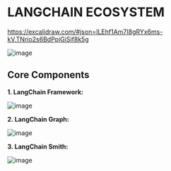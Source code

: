 # LANGCHAIN ECOSYSTEM

https://excalidraw.com/#json=ILEhf1Am7I8gRYx6ms-kV,TNrio2s6BdPpjGiSjf8k5g

![image](https://github.com/user-attachments/assets/e2cb89af-6456-4e5f-896f-fc370a0948f1)

## Core Components

**1. LangChain Framework:**

![image](https://github.com/user-attachments/assets/349af94b-a773-4318-bc34-44a2ed1fd0e2)


**2. LangChain Graph:**

![image](https://github.com/user-attachments/assets/c40d8ef2-e95c-4974-9a75-d11c7b140436)


**3. LangChain Smith:**

![image](https://github.com/user-attachments/assets/e5082628-f09c-4857-8593-85d31d4c93bc)
